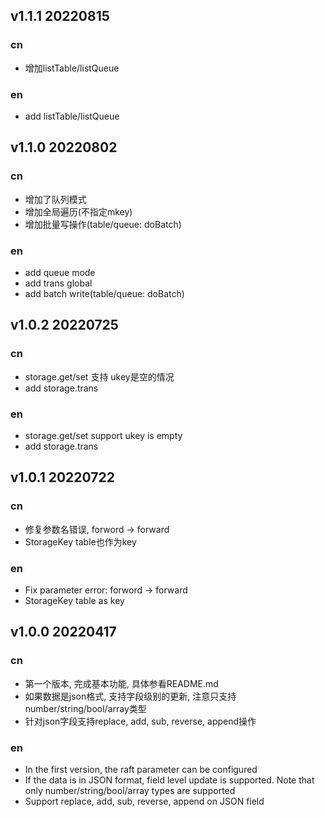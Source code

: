 
## v1.1.1 20220815

### cn
- 增加listTable/listQueue 
### en
- add listTable/listQueue

## v1.1.0 20220802

### cn
- 增加了队列模式
- 增加全局遍历(不指定mkey)
- 增加批量写操作(table/queue: doBatch)
### en
- add queue mode
- add trans global
- add batch write(table/queue: doBatch)

## v1.0.2 20220725

### cn
- storage.get/set 支持 ukey是空的情况
- add storage.trans
### en
- storage.get/set support ukey is empty
- add storage.trans


## v1.0.1 20220722

### cn
- 修复参数名错误, forword -> forward
- StorageKey table也作为key
### en
- Fix parameter error: forword -> forward
- StorageKey table as key

## v1.0.0 20220417

### cn
- 第一个版本, 完成基本功能, 具体参看README.md
- 如果数据是json格式, 支持字段级别的更新, 注意只支持number/string/bool/array类型
- 针对json字段支持replace, add, sub, reverse, append操作

### en
- In the first version, the raft parameter can be configured
- If the data is in JSON format, field level update is supported. Note that only number/string/bool/array types are supported
- Support replace, add, sub, reverse, append on JSON field
 


